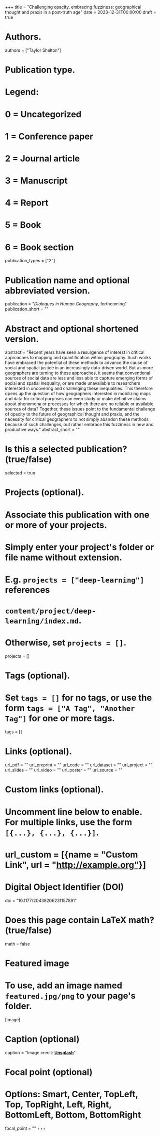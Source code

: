 +++
title = "Challenging opacity, embracing fuzziness: geographical thought and praxis in a post-truth age"
date = 2023-12-31T00:00:00
draft = true

# Authors.
authors = ["Taylor Shelton"]

# Publication type.
# Legend:
# 0 = Uncategorized
# 1 = Conference paper
# 2 = Journal article
# 3 = Manuscript
# 4 = Report
# 5 = Book
# 6 = Book section
publication_types = ["2"]

# Publication name and optional abbreviated version.
publication = "_Dialogues in Human Geography_, forthcoming"
publication_short = ""

# Abstract and optional shortened version.
abstract = "Recent years have seen a resurgence of interest in critical approaches to mapping and quantification within geography. Such works have embraced the potential of these methods to advance the cause of social and spatial justice in an increasingly data-driven world. But as more geographers are turning to these approaches, it seems that conventional sources of social data are less and less able to capture emerging forms of social and spatial inequality, or are made unavailable to researchers interested in uncovering and challenging these inequalities. This therefore opens up the question of how geographers interested in mobilizing maps and data for critical purposes can even study or make definitive claims about phenomena or processes for which there are no reliable or available sources of data? Together, these issues point to the fundamental challenge of opacity to the future of geographical thought and praxis, and the necessity for critical geographers to not simply abandon these methods because of such challenges, but rather embrace this fuzziness in new and productive ways."
abstract_short = ""

# Is this a selected publication? (true/false)
selected = true

# Projects (optional).
#   Associate this publication with one or more of your projects.
#   Simply enter your project's folder or file name without extension.
#   E.g. `projects = ["deep-learning"]` references 
#   `content/project/deep-learning/index.md`.
#   Otherwise, set `projects = []`.
projects = []

# Tags (optional).
#   Set `tags = []` for no tags, or use the form `tags = ["A Tag", "Another Tag"]` for one or more tags.
tags = []

# Links (optional).
url_pdf = ""
url_preprint = ""
url_code = ""
url_dataset = ""
url_project = ""
url_slides = ""
url_video = ""
url_poster = ""
url_source = ""

# Custom links (optional).
#   Uncomment line below to enable. For multiple links, use the form `[{...}, {...}, {...}]`.
# url_custom = [{name = "Custom Link", url = "http://example.org"}]

# Digital Object Identifier (DOI)
doi = "10.1177/20438206231157891"

# Does this page contain LaTeX math? (true/false)
math = false

# Featured image
# To use, add an image named `featured.jpg/png` to your page's folder. 
[image]
  # Caption (optional)
  caption = "Image credit: [**Unsplash**](https://unsplash.com/photos/pLCdAaMFLTE)"

  # Focal point (optional)
  # Options: Smart, Center, TopLeft, Top, TopRight, Left, Right, BottomLeft, Bottom, BottomRight
  focal_point = ""
+++

